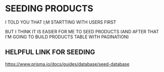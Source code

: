 # SEEDING PRODUCTS

I TOLD YOU THAT I;M STARTTING WITH USERS FIRST

BUT I THINK IT IS EASIER FOR ME TO SEED PRODUCTS (AND AFTER THAT I'M GOING TO BUILD PRODUCTS TABLE WITH PAGINATION)

## HELPFUL LINK FOR SEEDING

<https://www.prisma.io/docs/guides/database/seed-database>



